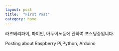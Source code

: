 ```yaml
---
layout: post
title:  "First Post"
category: home
---
```


라즈베리파이, 파이썬, 아두이노등에 관하여 포스팅중입니다.


Posting about Raspberry Pi,Python, Arduino 
